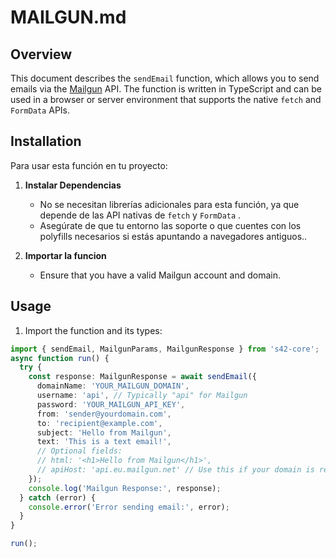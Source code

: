 # MAILGUN.md

## Overview

This document describes the `sendEmail` function, which allows you to send emails via the [Mailgun](https://www.mailgun.com/) API. The function is written in TypeScript and can be used in a browser or server environment that supports the native `fetch` and `FormData` APIs.

## Installation

Para usar esta función en tu proyecto:

1. **Instalar Dependencias**
   - No se necesitan librerías adicionales para esta función, ya que depende de las API nativas de `fetch` y `FormData` .
   - Asegúrate de que tu entorno las soporte o que cuentes con los polyfills necesarios si estás apuntando a navegadores antiguos..

2. **Importar la funcion**
   - Ensure that you have a valid Mailgun account and domain.

## Usage

1. Import the function and its types:

```typescript
import { sendEmail, MailgunParams, MailgunResponse } from 's42-core';
async function run() {
  try {
    const response: MailgunResponse = await sendEmail({
      domainName: 'YOUR_MAILGUN_DOMAIN',
      username: 'api', // Typically "api" for Mailgun
      password: 'YOUR_MAILGUN_API_KEY',
      from: 'sender@yourdomain.com',
      to: 'recipient@example.com',
      subject: 'Hello from Mailgun',
      text: 'This is a text email!',
      // Optional fields:
      // html: '<h1>Hello from Mailgun</h1>',
      // apiHost: 'api.eu.mailgun.net' // Use this if your domain is registered on Mailgun's EU region
    });
    console.log('Mailgun Response:', response);
  } catch (error) {
    console.error('Error sending email:', error);
  }
}

run();
```
